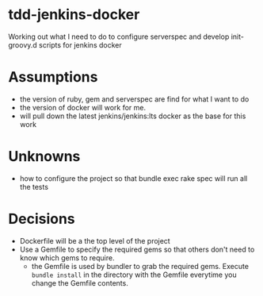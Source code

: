 # tdd-jenkins-docker
Working out what I need to do to configure serverspec and develop init-groovy.d scripts for jenkins docker

# Assumptions
* the version of ruby, gem and serverspec are find for what I want to do
* the version of docker will work for me.
* will pull down the latest jenkins/jenkins:lts docker as the base for this work


# Unknowns
* how to configure the project so that bundle exec rake spec will run all the tests


# Decisions
* Dockerfile will be a the top level of the project
* Use a Gemfile to specify the required gems so that others don't need to know which gems to require.
  - the Gemfile is used by bundler to grab the required gems. Execute `bundle install` in the directory with the Gemfile everytime you change the Gemfile contents.
